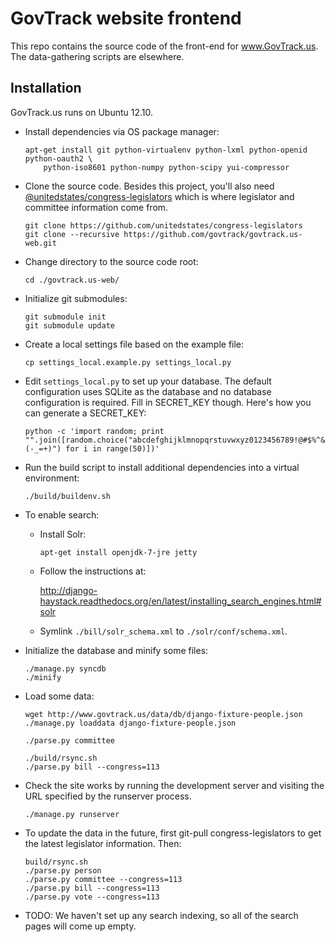 GovTrack website frontend
=========================

This repo contains the source code of the front-end for www.GovTrack.us.
The data-gathering scripts are elsewhere.

Installation
------------

GovTrack.us runs on Ubuntu 12.10.

* Install dependencies via OS package manager:

  ```
  apt-get install git python-virtualenv python-lxml python-openid python-oauth2 \
      python-iso8601 python-numpy python-scipy yui-compressor
  ```

* Clone the source code. Besides this project, you'll also need [@unitedstates/congress-legislators](https://github.com/unitedstates/congress-legislators) which is where legislator and committee information come from.

  ```
  git clone https://github.com/unitedstates/congress-legislators   
  git clone --recursive https://github.com/govtrack/govtrack.us-web.git
  ```

* Change directory to the source code root:

  ```
  cd ./govtrack.us-web/
  ```

* Initialize git submodules:

  ```
  git submodule init
  git submodule update
  ```

* Create a local settings file based on the example file:

  ```
  cp settings_local.example.py settings_local.py
  ```

* Edit `settings_local.py` to set up your database. The default configuration uses SQLite as the database and no database configuration is required. Fill in SECRET_KEY though. Here's how you can generate a SECRET_KEY:

  ```
  python -c 'import random; print "".join([random.choice("abcdefghijklmnopqrstuvwxyz0123456789!@#$%^&*(-_=+)") for i in range(50)])'
  ```

* Run the build script to install additional dependencies into a virtual environment:

  ```
  ./build/buildenv.sh
  ```

* To enable search:

  * Install Solr:

    ```
    apt-get install openjdk-7-jre jetty
    ```

  * Follow the instructions at:

    http://django-haystack.readthedocs.org/en/latest/installing_search_engines.html#solr

  * Symlink `./bill/solr_schema.xml` to `./solr/conf/schema.xml`.

* Initialize the database and minify some files:

  ```
  ./manage.py syncdb
  ./minify
  ```
* Load some data:

  ```
  wget http://www.govtrack.us/data/db/django-fixture-people.json
  ./manage.py loaddata django-fixture-people.json

  ./parse.py committee

  ./build/rsync.sh
  ./parse.py bill --congress=113
  ```

* Check the site works by running the development server and visiting the URL specified by the runserver process.

  ```
  ./manage.py runserver
  ```

* To update the data in the future, first git-pull congress-legislators to get the latest legislator information. Then:

  ```
  build/rsync.sh
  ./parse.py person
  ./parse.py committee --congress=113
  ./parse.py bill --congress=113
  ./parse.py vote --congress=113
  ```

* TODO: We haven't set up any search indexing, so all of the search pages will come up empty.
